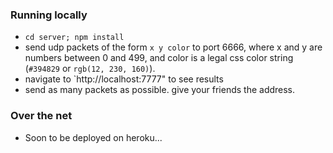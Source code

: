 ### Running locally
* `cd server; npm install`
* send udp packets of the form `x y color` to port 6666, where x and y are numbers between 0 and 499, and color is a legal css color string (`#394829` or `rgb(12, 230, 160)`).
* navigate to `http://localhost:7777" to see results
* send as many packets as possible.  give your friends the address.

### Over the net
* Soon to be deployed on heroku...